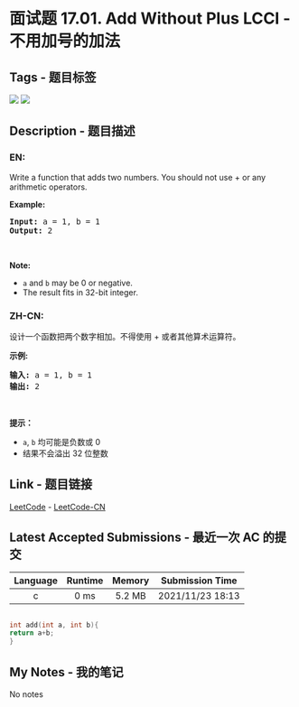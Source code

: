 
# 面试题 17.01. Add Without Plus LCCI - 不用加号的加法

## Tags - 题目标签

 <img src="https://img.shields.io/badge/Bit Manipulation-位运算-blue.svg">   <img src="https://img.shields.io/badge/Math-数学-blue.svg">  


## Description - 题目描述

### EN:
<p>Write a function that adds two numbers. You should not use + or any arithmetic operators.</p>

<p><strong>Example:</strong></p>

<pre>
<strong>Input:</strong> a = 1, b = 1
<strong>Output:</strong> 2</pre>

<p>&nbsp;</p>

<p><strong>Note: </strong></p>

<ul>
	<li><code>a</code>&nbsp;and&nbsp;<code>b</code>&nbsp;may be 0 or negative.</li>
	<li>The result fits in 32-bit integer.</li>
</ul>


### ZH-CN:
<p>设计一个函数把两个数字相加。不得使用 + 或者其他算术运算符。</p>

<p><strong>示例:</strong></p>

<pre><strong>输入:</strong> a = 1, b = 1
<strong>输出:</strong> 2</pre>

<p>&nbsp;</p>

<p><strong>提示：</strong></p>

<ul>
	<li><code>a</code>,&nbsp;<code>b</code>&nbsp;均可能是负数或 0</li>
	<li>结果不会溢出 32 位整数</li>
</ul>



## Link - 题目链接

[LeetCode](https://leetcode.com/problems/add-without-plus-lcci/description/)  -  [LeetCode-CN](https://leetcode.cn/problems/add-without-plus-lcci/description/)
## Latest Accepted Submissions - 最近一次 AC 的提交


| Language | Runtime | Memory | Submission Time |
|:---:|:---:|:---:|:---:|
| c  | 0 ms | 5.2 MB | 2021/11/23 18:13 |

```c

int add(int a, int b){
return a+b;
}

```
## My Notes - 我的笔记


No notes

